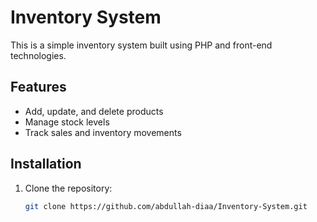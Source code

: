 # Inventory System

This is a simple inventory system built using PHP and front-end technologies.

## Features
- Add, update, and delete products
- Manage stock levels
- Track sales and inventory movements

## Installation

1. Clone the repository:
   ```bash
   git clone https://github.com/abdullah-diaa/Inventory-System.git
